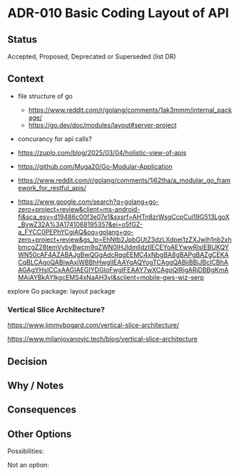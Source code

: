 # ADR-010 Basic Coding Layout of API

## Status

Accepted, Proposed, Deprecated or Superseded (list DR)

## Context

- file structure of go
  - https://www.reddit.com/r/golang/comments/1ak3mmm/internal_package/
  - https://go.dev/doc/modules/layout#server-project

- concurancy for api calls?
- https://zuplo.com/blog/2025/03/04/holistic-view-of-apis
- https://github.com/Muga20/Go-Modular-Application
- https://www.reddit.com/r/golang/comments/1j62tha/a_modular_go_framework_for_restful_apis/
- https://www.google.com/search?q=golang+go-zero+project+review&client=ms-android-fi&sca_esv=d19486c00f3e07e1&sxsrf=AHTn8zrWsgCcpCui19G513LgoX_BvwZ32A%3A1741068195357&ei=o5fGZ-a_FYCC0PEPhYCgiAQ&oq=golang+go-zero+project+review&gs_lp=EhNtb2JpbGUtZ3dzLXdpei1zZXJwIh1nb2xhbmcgZ28temVybyBwcm9qZWN0IHJldmlldzIIECEYoAEYwwRIsIEBUKQYWN50cAF4AZABAJgBwQGgAdcRqgEEMC4xNbgBA8gBAPgBAZgCEKACqBLCAgoQABiwAxjWBBhHwgIIEAAYgAQYogTCAggQABiiBBiJBcICBhAAGAgYHsICCxAAGIAEGIYDGIoFwgIFEAAY7wXCAgoQIRigARjDBBgKmAMAiAYBkAYIkgcEMS4xNaAH3yI&sclient=mobile-gws-wiz-serp

explore Go package: layout package

### Vertical Slice Architecture?

https://www.jimmybogard.com/vertical-slice-architecture/

https://www.milanjovanovic.tech/blog/vertical-slice-architecture

## Decision



## Why / Notes



## Consequences



## Other Options

Possibilities:

Not an option:

